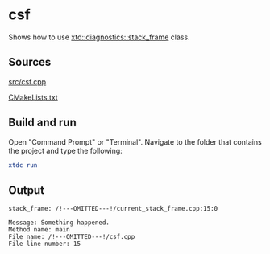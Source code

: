 # csf

Shows how to use [xtd::diagnostics::stack_frame](https://gammasoft71.github.io/xtd/reference_guides/latest/classxtd_1_1diagnostics_1_1stack__frame.html) class.

## Sources

[src/csf.cpp](src/csf.cpp)

[CMakeLists.txt](CMakeLists.txt)

## Build and run

Open "Command Prompt" or "Terminal". Navigate to the folder that contains the project and type the following:

```cmake
xtdc run
```

## Output

```
stack_frame: /!---OMITTED---!/current_stack_frame.cpp:15:0

Message: Something happened.
Method name: main
File name: /!---OMITTED---!/csf.cpp
File line number: 15
```
